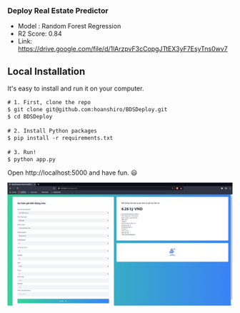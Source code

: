 ### Deploy Real Estate Predictor
- Model : Random Forest Regression
- R2 Score: 0.84
- Link: https://drive.google.com/file/d/1lArzpvF3cCopgJTtEX3yF7EsyTns0wv7
## Local Installation

It's easy to install and run it on your computer.

```shell
# 1. First, clone the repo
$ git clone git@github.com:hoanshiro/BDSDeploy.git
$ cd BDSDeploy

# 2. Install Python packages
$ pip install -r requirements.txt

# 3. Run!
$ python app.py
```

Open http://localhost:5000 and have fun. :smiley:

<p align="center">
  <img src="templates/Screenshot.png" >
</p>
